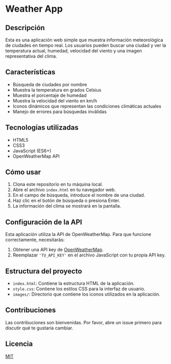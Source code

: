 # Weather App

## Descripción
Esta es una aplicación web simple que muestra información meteorológica de ciudades en tiempo real. Los usuarios pueden buscar una ciudad y ver la temperatura actual, humedad, velocidad del viento y una imagen representativa del clima.

## Características
- Búsqueda de ciudades por nombre
- Muestra la temperatura en grados Celsius
- Muestra el porcentaje de humedad
- Muestra la velocidad del viento en km/h
- Iconos dinámicos que representan las condiciones climáticas actuales
- Manejo de errores para búsquedas inválidas

## Tecnologías utilizadas
- HTML5
- CSS3
- JavaScript (ES6+)
- OpenWeatherMap API

## Cómo usar
1. Clona este repositorio en tu máquina local.
2. Abre el archivo `index.html` en tu navegador web.
3. En el campo de búsqueda, introduce el nombre de una ciudad.
4. Haz clic en el botón de búsqueda o presiona Enter.
5. La información del clima se mostrará en la pantalla.

## Configuración de la API
Esta aplicación utiliza la API de OpenWeatherMap. Para que funcione correctamente, necesitarás:
1. Obtener una API key de [OpenWeatherMap](https://openweathermap.org/api).
2. Reemplazar `'TU_API_KEY'` en el archivo JavaScript con tu propia API key.

## Estructura del proyecto
- `index.html`: Contiene la estructura HTML de la aplicación.
- `style.css`: Contiene los estilos CSS para la interfaz de usuario.
- `images/`: Directorio que contiene los iconos utilizados en la aplicación.

## Contribuciones
Las contribuciones son bienvenidas. Por favor, abre un issue primero para discutir qué te gustaría cambiar.

## Licencia
[MIT](https://choosealicense.com/licenses/mit/)